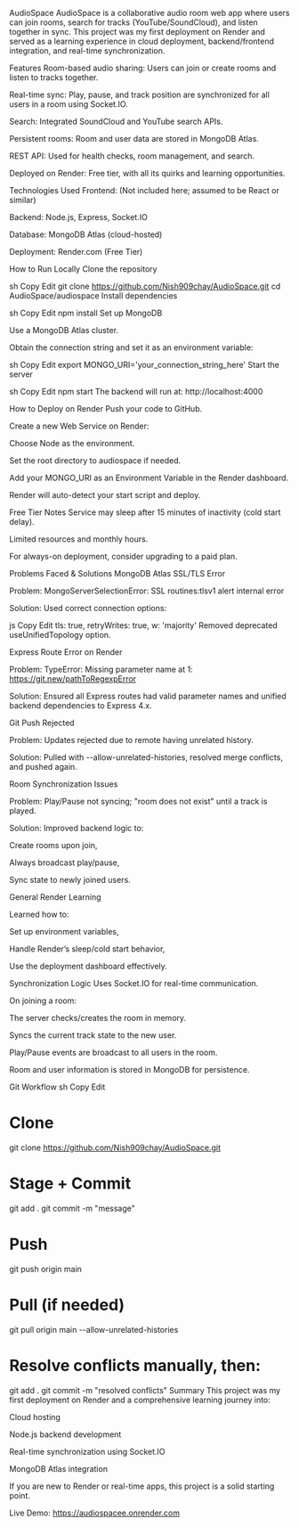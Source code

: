 AudioSpace
AudioSpace is a collaborative audio room web app where users can join rooms, search for tracks (YouTube/SoundCloud), and listen together in sync.
This project was my first deployment on Render and served as a learning experience in cloud deployment, backend/frontend integration, and real-time synchronization.

Features
Room-based audio sharing: Users can join or create rooms and listen to tracks together.

Real-time sync: Play, pause, and track position are synchronized for all users in a room using Socket.IO.

Search: Integrated SoundCloud and YouTube search APIs.

Persistent rooms: Room and user data are stored in MongoDB Atlas.

REST API: Used for health checks, room management, and search.

Deployed on Render: Free tier, with all its quirks and learning opportunities.

Technologies Used
Frontend: (Not included here; assumed to be React or similar)

Backend: Node.js, Express, Socket.IO

Database: MongoDB Atlas (cloud-hosted)

Deployment: Render.com (Free Tier)

How to Run Locally
Clone the repository

sh
Copy
Edit
git clone https://github.com/Nish909chay/AudioSpace.git
cd AudioSpace/audiospace
Install dependencies

sh
Copy
Edit
npm install
Set up MongoDB

Use a MongoDB Atlas cluster.

Obtain the connection string and set it as an environment variable:

sh
Copy
Edit
export MONGO_URI='your_connection_string_here'
Start the server

sh
Copy
Edit
npm start
The backend will run at:
http://localhost:4000

How to Deploy on Render
Push your code to GitHub.

Create a new Web Service on Render:

Choose Node as the environment.

Set the root directory to audiospace if needed.

Add your MONGO_URI as an Environment Variable in the Render dashboard.

Render will auto-detect your start script and deploy.

Free Tier Notes
Service may sleep after 15 minutes of inactivity (cold start delay).

Limited resources and monthly hours.

For always-on deployment, consider upgrading to a paid plan.

Problems Faced & Solutions
MongoDB Atlas SSL/TLS Error

Problem: MongoServerSelectionError: SSL routines:tlsv1 alert internal error

Solution: Used correct connection options:

js
Copy
Edit
tls: true, retryWrites: true, w: 'majority'
Removed deprecated useUnifiedTopology option.

Express Route Error on Render

Problem: TypeError: Missing parameter name at 1: https://git.new/pathToRegexpError

Solution: Ensured all Express routes had valid parameter names and unified backend dependencies to Express 4.x.

Git Push Rejected

Problem: Updates rejected due to remote having unrelated history.

Solution: Pulled with --allow-unrelated-histories, resolved merge conflicts, and pushed again.

Room Synchronization Issues

Problem: Play/Pause not syncing; "room does not exist" until a track is played.

Solution: Improved backend logic to:

Create rooms upon join,

Always broadcast play/pause,

Sync state to newly joined users.

General Render Learning

Learned how to:

Set up environment variables,

Handle Render’s sleep/cold start behavior,

Use the deployment dashboard effectively.

Synchronization Logic
Uses Socket.IO for real-time communication.

On joining a room:

The server checks/creates the room in memory.

Syncs the current track state to the new user.

Play/Pause events are broadcast to all users in the room.

Room and user information is stored in MongoDB for persistence.

Git Workflow
sh
Copy
Edit
# Clone
git clone https://github.com/Nish909chay/AudioSpace.git

# Stage + Commit
git add .
git commit -m "message"

# Push
git push origin main

# Pull (if needed)
git pull origin main --allow-unrelated-histories

# Resolve conflicts manually, then:
git add .
git commit -m "resolved conflicts"
Summary
This project was my first deployment on Render and a comprehensive learning journey into:

Cloud hosting

Node.js backend development

Real-time synchronization using Socket.IO

MongoDB Atlas integration

If you are new to Render or real-time apps, this project is a solid starting point.

Live Demo:
https://audiospacee.onrender.com
